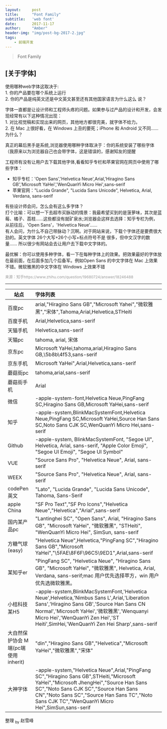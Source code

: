 ```yaml
---
layout:     post
title:      "Font Family"
subtitle:   'web font'
date:       2017-11-17
author:     "Amber"
header-img: "img/post-bg-2017-2.jpg"
tags:
    - 前端开发
---
```

>Font Family

## [关于字体]


使用哪种web字体这取决于: <br> 1. 你的产品要在哪个系统上运行<br> 2. 你的产品是纯英文还是中文英文甚至还有其他国家语言为什么这么
说？

字体一直都是让设计师和工程师头疼的问题。如果参与过产品的设计和开发，会发现经常有以下这种情况出现：<br> 1. 对比视觉稿和实现出来的网页，其他地方都很完美，就字体不给力。
<br> 2. 在 Mac 上很好看，在 Windows 上丑的要死；iPhone 和 Android 又不同……为什么？


真正的幕后黑手是系统,浏览器使用哪种字体取决于：你的系统安装了哪些字体（我原来以为浏览器自己也会带字体，这是错误的，感谢知友的提醒

工程师有没有让用户去下载其他字体,看看知乎专栏和苹果官网在网页中使用了哪些字体：<br> 
+ 知乎专栏：'Open Sans','Helvetica Neue',Arial,'Hiragino Sans GB','Microsoft YaHei','WenQuanYi Micro Hei',sans-serif<br> 
+ 苹果官网："Lucida Grande", "Lucida Sans Unicode", Helvetica, Arial, Verdana, sans-serif

有些设计师会问，怎么会有这么多字体？<br> 
打个比喻：可以想一下去超市买脉动的情景：我最希望买到的是菠萝味，其次是蓝莓、橘子、荔枝……这些都没有就矿泉水;浏览器会这样去选择：知乎专栏为例，从前往后，'Open Sans'，'Helvetica Neue'……<br> 
有人会问，为什么不自己带脉动？沉啊。对于网站来说，下载个字体还是要费很大劲的。英文字体 26个大写+26个小写+标点符号不是
很多，但中文汉字的数量…… 所以很少有网站会去让用户去下载中文字体的。<br> 


最优解：你可以使用多种字体，看一下在每种字体上的效果。把效果最好的字体放在最前面，在后面多加几个后备军。例如Open Sans 的中文字体在 Mac 上效果不错。微软雅黑的中文字体在 Windows 上效果不错<br>

<a style="color:#999;font-size:12px;">
        来源：知乎https://www.zhihu.com/question/19680724/answer/18246488</a>        

****


| 站点| 字体列表
| ------------- |:-------------
| 百度pc|arial,"Hiragino Sans GB","Microsoft Yahei","微软雅黑","宋体",Tahoma,Arial,Helvetica,STHeiti
| 百度手机|Arial,Helvetica,sans-serif
| 天猫手机|Helvetica,sans-serif
| 天猫pc|tahoma, arial, 宋体      
|京东pc|Microsoft YaHei,tahoma,arial,Hiragino Sans GB,\5b8b\4f53,sans-serif
|京东手机|Microsoft YaHei",Arial,Helvetica,sans-serif
|蘑菇街pc|tahoma,arial,sans-serif
|蘑菇街手机|Arial
|微信|-apple-system-font,Helvetica Neue,PingFang SC,Hiragino Sans GB,Microsoft YaHei,sans-serif
|知乎|-apple-system,BlinkMacSystemFont,Helvetica Neue,PingFang SC,Microsoft YaHei,Source Han Sans SC,Noto Sans CJK SC,WenQuanYi Micro Hei,sans-serif
|Github|-apple-system, BlinkMacSystemFont, "Segoe UI", Helvetica, Arial, sans-serif, "Apple Color Emoji", "Segoe UI Emoji", "Segoe UI Symbol" 
|VUE|"Source Sans Pro", "Helvetica Neue", Arial, sans-serif
|WEEX|"Source Sans Pro", "Helvetica Neue", Arial, sans-serif
|codePen 英文|"Lato", "Lucida Grande", "Lucida Sans Unicode", Tahoma, Sans-Serif
|apple China|"SF Pro Text","SF Pro Icons","Helvetica Neue","Helvetica","Arial",sans-serif
|国内某产品pc|"Lantinghei SC", "Open Sans", Arial, "Hiragino Sans GB", "Microsoft YaHei", "微软雅黑", "STHeiti", "WenQuanYi Micro Hei", SimSun, sans-serif
|方糖气球(easy)|"Helvetica Neue",Helvetica,"PingFang SC","Hiragino Sans GB","Microsoft YaHei","\5FAE\8F6F\96C5\9ED1",Arial,sans-serif
|某知乎er|"PingFang SC", "Helvetica Neue", "Hiragino Sans GB", "Microsoft YaHei", "微软雅黑", Helvetica, Arial, Verdana, sans-serif;mac 用户优先选择苹方，win 用户优先选微软雅黑。
|小桔科技某H5|-apple-system,BlinkMacSystemFont,'Helvetica Neue',Helvetica,'Nimbus Sans L',Arial,'Liberation Sans','Hiragino Sans GB','Source Han Sans CN Normal','Microsoft YaHei','微软雅黑','Wenquanyi Micro Hei','WenQuanYi Zen Hei','ST Heiti',SimHei,'WenQuanYi Zen Hei Sharp',sans-serif
|大自然保护协会 M端(pc端使用inherit)|"din","Hiragino Sans GB","Helvetica","Microsoft YaHei","微软雅黑","宋体"
|大神字体|-apple-system,"Helvetica Neue",Arial,"PingFang SC","Hiragino Sans GB",STHeiti,"Microsoft YaHei","Microsoft JhengHei","Source Han Sans SC","Noto Sans CJK SC","Source Han Sans CN","Noto Sans SC","Source Han Sans TC","Noto Sans CJK TC","WenQuanYi Micro Hei",SimSun,sans-serif

整理 <sub>by</sub> 赵雪峰